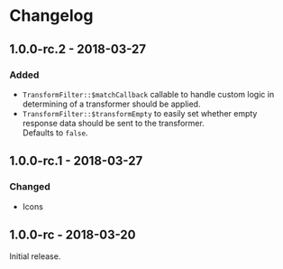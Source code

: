 Changelog
=========
## 1.0.0-rc.2 - 2018-03-27
### Added
- `TransformFilter::$matchCallback` callable to handle custom logic in determining of a transformer should be applied.
- `TransformFilter::$transformEmpty` to easily set whether empty response data should be sent to the transformer.  
 Defaults to `false`.

## 1.0.0-rc.1 - 2018-03-27
### Changed
- Icons

## 1.0.0-rc - 2018-03-20
Initial release.
